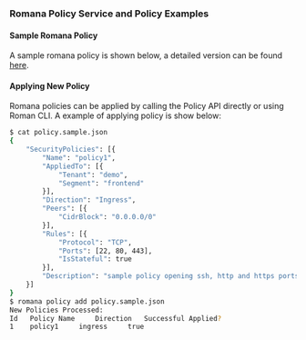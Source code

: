 ### Romana Policy Service and Policy Examples

#### Sample Romana Policy
A sample romana policy is shown below, a detailed version can be found [here](policy/policy.sample.json).

#### Applying New Policy
Romana policies can be applied by calling the Policy API
directly or using Roman CLI. A example of applying policy
is show below:
```bash
$ cat policy.sample.json
{
	"SecurityPolicies": [{
		"Name": "policy1",
		"AppliedTo": [{
			"Tenant": "demo",
			"Segment": "frontend"
		}],
		"Direction": "Ingress",
		"Peers": [{
			"CidrBlock": "0.0.0.0/0"
		}],
		"Rules": [{
			"Protocol": "TCP",
			"Ports": [22, 80, 443],
			"IsStateful": true
		}],
		"Description": "sample policy opening ssh, http and https ports"
	}]
}
$ romana policy add policy.sample.json 
New Policies Processed:
Id	 Policy Name	 Direction	 Successful Applied?	
1 	 policy1 	 ingress 	 true 
```
